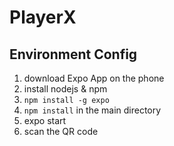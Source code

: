 # PlayerX

## Environment Config

1. download Expo App on the phone
2. install nodejs & npm
3. `npm install -g expo`
4. `npm install` in the main directory
5. expo start
6. scan the QR code
